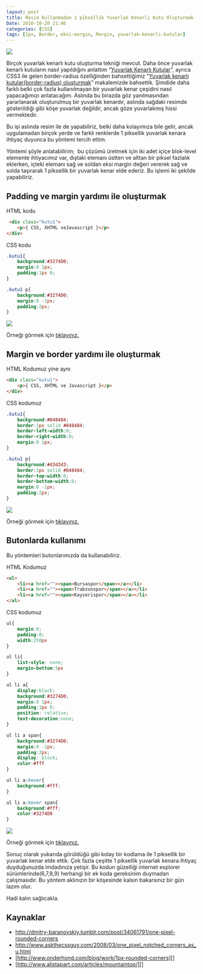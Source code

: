 ```yaml
---
layout: post
title: Resim Kullanmadan 1 piksellik Yuvarlak Kenarlı Kutu Oluşturmak
Date: 2010-10-20 21:46
categories: [CSS]
tags: [1px, Border, eksi-margin, Margin, yuvarlak-kenarlı-kutular]
---
```


![][100]

Birçok yuvarlak kenarlı kutu oluşturma tekniği mevcut. Daha
önce yuvarlak kenarlı kutuların nasıl yapıldığını anlattım “[Yuvarlak Kenarlı Kutular][]”, ayrıca CSS3 ile gelen border-radius özelliğinden
bahsettiğimiz “[Yuvarlak kenarlı kutular(border-radius) oluşturmak][]”
makalemizde bahsettik. Şimdide daha farklı belki çok fazla kullanılmayan
bir yuvarlak kenar çeşidini nasıl yapacağımızı anlatacağım. Aslında bu
birazda göz yanılmasından yararlanarak oluşturulmuş bir yuvarlak
kenardır, aslında sağdaki resimde gösterildiği gibi köşe yuvarlak
değildir, ancak göze yuvarlakmış hissi vermektedir.

Bu işi aslında resim ile de yapabiliriz, belki daha kolayımıza bile
gelir, ancak uygulamadan birçok yerde ve farklı renklerde 1 piksellik
yuvarlak kenara ihtiyaç duyunca bu yöntemi tercih ettim.

Yöntemi şöyle anlatabilirim;  bu çözümü üretmek için iki adet içiçe
blok-level elemente ihtiyacımız var, dıştaki elemanı üstten ve alttan
bir piksel fazlalık eklerken, içteki elemanı sağ ve soldan eksi margin
değeri vererek sağ ve solda taşırarak 1 piksellik bir yuvarlak kenar
elde ederiz. Bu işlemi iki şekilde yapabiliriz.

## Padding ve margin yardımı ile oluşturmak

HTML kodu

```html
 <div class="kutu1">
	<p>{ CSS, XHTML veJavascript }</p>
</div>
```

CSS kodu

```css
.kutu1{
	background:#3274D0;
	margin:0 1px;
	padding:1px 0;
}

.kutu1 p{
	background:#3274D0;
	margin:0 -1px;
	padding:2px;
}
```

![][1]

Örneği görmek için [tıklayınız.][]

## Margin ve border yardımı ile oluşturmak

HTML Kodumuz yine aynı

```html
<div class="kutu1">
	<p>{ CSS, XHTML ve Javascript }</p>
</div>
```

CSS kodumuz

```css
.kutu1{
	background:#848484;
	border:1px solid #848484;
	border-left-width:0;
	border-right-width:0;
	margin:0 1px;
}

.kutu1 p{
	background:#d3d3d3;
	border:1px solid #848484;
	border-top-width:0;
	border-bottom-width:0;
	margin:0 -1px;
	padding:2px;
}
```

![][2]

Örneği görmek için [tıklayınız.][3]

## Butonlarda kullanımı

Bu yöntemleri butonlarımızda da kullanabiliriz.

HTML Kodumuz

```html
<ul>
	<li><a href=""><span>Bursaspor</span></a></li>
    <li><a href=""><span>Trabzonspor</span></a></li>
    <li><a href=""><span>Kayserispor</span></a></li>
</ul>
```

CSS kodumuz

```css
ul{
	margin:0;
	padding:0;
	width:250px
}

ul li{
	list-style: none;
	margin-bottom:5px
}

ul li a{
	display:block;
	background:#3274D0;
	margin:0 1px;
	padding:1px 0;
	position: relative;
	text-decoration:none;
}

ul li a span{
	background:#3274D0;
	margin:0 -1px;
	padding:2px;
	display: block;
	color:#fff
}

ul li a:hover{
	background:#fff;
}

ul li a:hover span{
	background:#fff;
	color:#3274D0
}
```

![][4]

Örneği görmek için [tıklayınız.][5]

Sonuç olarak yukarıda görüldüğü gibi kolay bir kodlama ile 1 piksellik
bir yuvarlak kenar elde ettik. Çok fazla çeşitte 1 piksellik yuvarlak
kenara ihtiyaç duyduğunuzda imdadınıza yetişir. Bu kodun güzelliği
internet explorer sürümlerinde(6,7,8,9) herhangi bir ek koda gereksinim
duymadan çalışmasıdır. Bu yöntem aklınızın bir köşesinde kalsın
bakarsınız bir gün lazım olur.

Hadi kalın sağlıcakla.

## Kaynaklar

-   http://dmitry-baranovskiy.tumblr.com/post/34061791/one-pixel-rounded-corners
-   http://www.askthecssguy.com/2008/03/one_pixel_notched_corners_as_u.html
-   [http://www.onderhond.com/blog/work/1px-rounded-corners][]
-   [http://www.alistapart.com/articles/mountaintop/][]

  [100]: /images/1px_yuvarlak_kutu_yak-300x125.gif
  [Yuvarlak Kenarlı Kutular]: http://fatihhayrioglu.com/yuvarlak-kenarli-kutular/
  [Yuvarlak kenarlı kutular(border-radius) oluşturmak]: http://fatihhayrioglu.com/yuvarlak-kenarli-kutularborder-radius-olusturmak/
  [1]: https://lh4.googleusercontent.com/23SRG-1WKRPSijX0GVloqxvgBzLJFRxuUbVjkU36hzGacLp5Y5zz6AxULdUJdl3zrKnFODcY7O4NNURxY7BGChNRa52LUeYt1Kj9l7AYsBDvejEKcQ
  [tıklayınız.]: /dokumanlar/1px_yuvarlak_kenar_1.html
  [2]: https://lh3.googleusercontent.com/UotpXlc2Cn_hp0o3sQ1EuTg865C-y_R6UpG-vCanTBXjp2pi9cFzaSqTmHyc5sJVVHRooMlaINOMQXkGzA_maIjzAKAVllPjkrcD2o5m6tz3sYAJZQ
  [3]: /dokumanlar/1px_yuvarlak_kenar_2.html
  [4]: https://lh4.googleusercontent.com/6mgdtcyUg4pDLZGE4dbY1tvQQYUzQz3mhfMaqMmkWS9Zd6y5GZqEWBMeP7vdDxEKZel5JGrfTIGjuPH5c-M6UY4SxaHF7l58yYJhuFtr_vxfQlnuRQ
  [5]: /dokumanlar/1px_yuvarlak_kenar_1_hover.html
  [http://www.onderhond.com/blog/work/1px-rounded-corners]: http://www.onderhond.com/blog/work/1px-rounded-corners
  [http://www.alistapart.com/articles/mountaintop/]: http://www.alistapart.com/articles/mountaintop/
